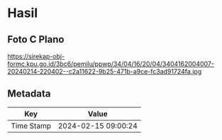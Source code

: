 # Hasil

## Foto C Plano

https://sirekap-obj-formc.kpu.go.id/3bc6/pemilu/ppwp/34/04/16/20/04/3404162004007-20240214-220402--c2a11622-9b25-471b-a9ce-fc3ad91724fa.jpg


## Metadata

| Key        | Value               |
| ---------- | ------------------- |
| Time Stamp | 2024-02-15 09:00:24 |



